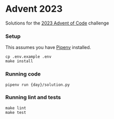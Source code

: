 # Advent 2023
Solutions for the [2023 Advent of Code](https://adventofcode.com/2023) challenge

### Setup
This assumes you have [Pipenv](https://pipenv.pypa.io/en/latest/) installed.
```
cp .env.example .env
make install
```

### Running code
```
pipenv run {day}/solution.py
```

### Running lint and tests
```
make lint
make test
```
